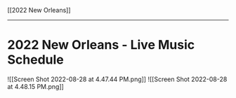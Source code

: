 [[2022 New Orleans]]

---
# 2022 New Orleans - Live Music Schedule
![[Screen Shot 2022-08-28 at 4.47.44 PM.png]]
![[Screen Shot 2022-08-28 at 4.48.15 PM.png]]